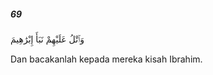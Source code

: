 ##### 69

<span class="ayah">وَٱتْلُ عَلَيْهِمْ نَبَأَ إِبْرَٰهِيمَ</span>

<span class="ayah_translation">Dan bacakanlah kepada mereka kisah Ibrahim.</span>
